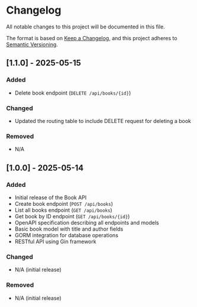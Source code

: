 # Changelog
All notable changes to this project will be documented in this file.

The format is based on [Keep a Changelog](https://keepachangelog.com/en/1.0.0/),
and this project adheres to [Semantic Versioning](https://semver.org/spec/v2.0.0.html).

## [1.1.0] - 2025-05-15
### Added
- Delete book endpoint (`DELETE /api/books/{id}`)

### Changed
- Updated the routing table to include DELETE request for deleting a book

### Removed
- N/A

## [1.0.0] - 2025-05-14
### Added
- Initial release of the Book API
- Create book endpoint (`POST /api/books`)
- List all books endpoint (`GET /api/books`)
- Get book by ID endpoint (`GET /api/books/{id}`)
- OpenAPI specification describing all endpoints and models
- Basic book model with title and author fields
- GORM integration for database operations
- RESTful API using Gin framework

### Changed
- N/A (initial release)

### Removed
- N/A (initial release)